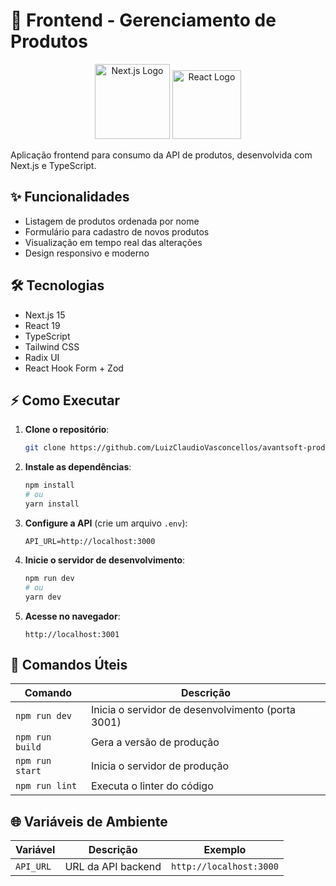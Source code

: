 # 🚀 Frontend - Gerenciamento de Produtos

<p align="center">
  <img src="https://upload.wikimedia.org/wikipedia/commons/8/8e/Nextjs-logo.svg" width="120" alt="Next.js Logo" />
  <img src="https://upload.wikimedia.org/wikipedia/commons/a/a7/React-icon.svg" width="110" alt="React Logo" />
</p>

Aplicação frontend para consumo da API de produtos, desenvolvida com Next.js e TypeScript.

## ✨ Funcionalidades

- Listagem de produtos ordenada por nome
- Formulário para cadastro de novos produtos
- Visualização em tempo real das alterações
- Design responsivo e moderno

## 🛠️ Tecnologias

- Next.js 15
- React 19
- TypeScript
- Tailwind CSS
- Radix UI
- React Hook Form + Zod

## ⚡ Como Executar

1. **Clone o repositório**:
   ```bash
   git clone https://github.com/LuizClaudioVasconcellos/avantsoft-products-web.git
   ```

2. **Instale as dependências**:
   ```bash
   npm install
   # ou
   yarn install
   ```

3. **Configure a API** (crie um arquivo `.env`):
   ```env
   API_URL=http://localhost:3000
   ```

4. **Inicie o servidor de desenvolvimento**:
   ```bash
   npm run dev
   # ou
   yarn dev
   ```

5. **Acesse no navegador**:
   ```
   http://localhost:3001
   ```

## 🚀 Comandos Úteis

| Comando          | Descrição                          |
|------------------|------------------------------------|
| `npm run dev`    | Inicia o servidor de desenvolvimento (porta 3001) |
| `npm run build`  | Gera a versão de produção          |
| `npm run start`  | Inicia o servidor de produção      |
| `npm run lint`   | Executa o linter do código         |

## 🌐 Variáveis de Ambiente

| Variável               | Descrição                     | Exemplo                |
|------------------------|-------------------------------|------------------------|
| `API_URL`  | URL da API backend            | `http://localhost:3000`|
